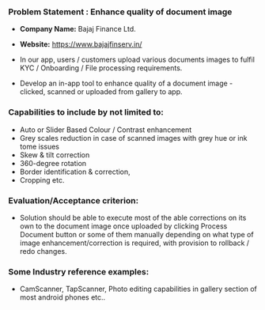 ### Problem Statement : Enhance quality of document image

- **Company Name:** Bajaj Finance Ltd.
- **Website:** https://www.bajajfinserv.in/

- In our app, users / customers upload various documents images to fulfil KYC / Onboarding / File processing requirements.

- Develop an in-app tool to enhance quality of a document image - clicked, scanned or uploaded from gallery to app.

### Capabilities to include by not limited to:

- Auto or Slider Based Colour / Contrast enhancement
- Grey scales reduction in case of scanned images with grey hue or ink tome issues
- Skew & tilt correction
- 360-degree rotation
- Border identification & correction,
- Cropping etc.

### Evaluation/Acceptance criterion:

- Solution should be able to execute most of the able corrections on its own to the document image once uploaded by clicking Process Document button or some of them manually depending on what type of image enhancement/correction is required, with provision to rollback / redo changes.

### Some Industry reference examples:

- CamScanner, TapScanner, Photo editing capabilities in gallery section of most android phones etc..
